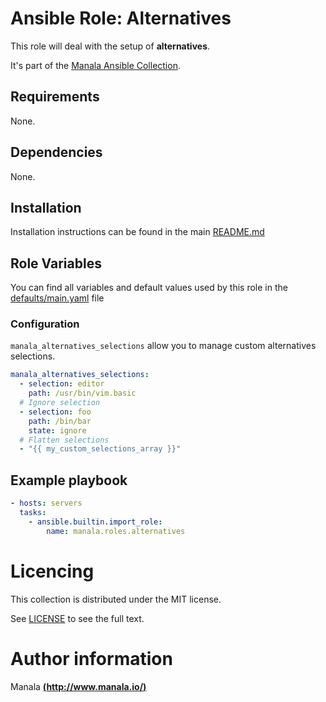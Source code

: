 # Ansible Role: Alternatives

This role will deal with the setup of __alternatives__.

It's part of the [Manala Ansible Collection](https://galaxy.ansible.com/manala/roles).

## Requirements

None.

## Dependencies

None.

## Installation

Installation instructions can be found in the main [README.md](https://github.com/manala/ansible-roles/blob/main/README.md)

## Role Variables

You can find all variables and default values used by this role in the [defaults/main.yaml](./defaults/main.yaml) file

### Configuration

`manala_alternatives_selections` allow you to manage custom alternatives selections.

```yaml
manala_alternatives_selections:
  - selection: editor
    path: /usr/bin/vim.basic
  # Ignore selection
  - selection: foo
    path: /bin/bar
    state: ignore
  # Flatten selections
  - "{{ my_custom_selections_array }}"
```

## Example playbook

```yaml
- hosts: servers
  tasks:
    - ansible.builtin.import_role:  
        name: manala.roles.alternatives
```

# Licencing

This collection is distributed under the MIT license.

See [LICENSE](https://opensource.org/licenses/MIT) to see the full text.

# Author information

Manala [**(http://www.manala.io/)**](http://www.manala.io)
